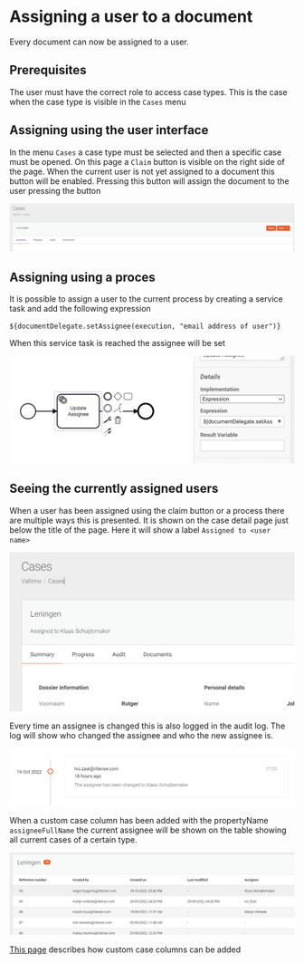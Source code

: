 # Assigning a user to a document

Every document can now be assigned to a user.

## Prerequisites
The user must have the correct role to access case types. 
This is the case when the case type is visible in the `Cases` menu

## Assigning using the user interface
In the menu `Cases` a case type must be selected and then a specific case must be opened.
On this page a `Claim` button is visible on the right side of the page. When the current 
user is not yet assigned to a document this button will be enabled. Pressing this button 
will assign the document to the user pressing the button

![Assigning user with claim button](img/assigning-user-claim-button.png)

## Assigning using a proces
It is possible to assign a user to the current process by creating a service task and add the following expression

```
${documentDelegate.setAssignee(execution, "email address of user")}
```

When this service task is reached the assignee will be set

![Assign user in process](img/assign-user-in-process.png)

## Seeing the currently assigned users
When a user has been assigned using the claim button or a process there are multiple ways this is presented. It is
shown on the case detail page just below the title of the page. Here it will show a label `Assigned to <user name>`

![Assigning label on case detail page](img/assignee-label.png)

Every time an assignee is changed this is also logged in the audit log. The log will show who changed
the assignee and who the new assignee is.

![Assignee audit log](img/assignee-audit-log.png)

When a custom case column has been added with the propertyName `assigneeFullName` the current assignee will be 
shown on the table showing all current cases of a certain type.

![Assignees in case overview table](img/assignees-in-case-overview-table.png)


[This page](/using-valtimo/document/custom-case-columns.md) describes how custom case columns can be added


